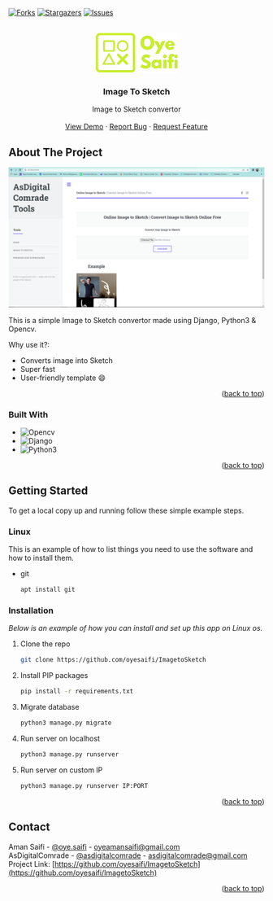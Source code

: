 <a name="readme-top"></a>
<!-- PROJECT SHIELDS -->
<!--
*** I'm using markdown "reference style" links for readability.
*** Reference links are enclosed in brackets [ ] instead of parentheses ( ).
*** See the bottom of this document for the declaration of the reference variables
*** for contributors-url, forks-url, etc. This is an optional, concise syntax you may use.
*** https://www.markdownguide.org/basic-syntax/#reference-style-links
-->
[![Forks][forks-shield]][forks-url]
[![Stargazers][stars-shield]][stars-url]
[![Issues][issues-shield]][issues-url]



<!-- PROJECT LOGO -->
<br />
<div align="center">
  <a href="https://github.com/oyesaifi/ImagetoSketch">
    <img src="media/images/logo_saifi.png" alt="Logo" height="80">
  </a>

  <h3 align="center">Image To Sketch</h3>

  <p align="center">
    Image to Sketch convertor
    <br />
    <br />
    <a href="https://imagetosketch.herokuapp.com/">View Demo</a>
    ·
    <a href="https://github.com/oyesaifi/ImagetoSketch/issues">Report Bug</a>
    ·
    <a href="https://github.com/oyesaifi/ImagetoSketch/issues">Request Feature</a>
  </p>
</div>


<!-- ABOUT THE PROJECT -->
## About The Project

[![Product Name Screen Shot][product-screenshot]](https://github.com/oyesaifi/ImagetoSketch)

This is a simple Image to Sketch convertor made using Django, Python3 & Opencv.

Why use it?:
* Converts image into Sketch
* Super fast
* User-friendly template :smile:

<p align="right">(<a href="#readme-top">back to top</a>)</p>



### Built With


* ![Opencv][Opencv.js]
* ![Django][Django.js]
* ![Python3][Python3.js]

<p align="right">(<a href="#readme-top">back to top</a>)</p>



<!-- GETTING STARTED -->
## Getting Started

To get a local copy up and running follow these simple example steps.

### Linux

This is an example of how to list things you need to use the software and how to install them.
* git
  ```sh
  apt install git
  ```

### Installation

_Below is an example of how you can install and set up this app on Linux os._

1. Clone the repo
   ```sh
   git clone https://github.com/oyesaifi/ImagetoSketch
   ```
2. Install PIP packages
   ```sh
   pip install -r requirements.txt
   ```
3. Migrate database
   ```sh
   python3 manage.py migrate
   ```
4. Run server on localhost
   ```sh
   python3 manage.py runserver
   ```
5. Run server on custom IP
   ```sh
   python3 manage.py runserver IP:PORT
   ```

<p align="right">(<a href="#readme-top">back to top</a>)</p>

<!-- CONTACT -->
## Contact

Aman Saifi - [@oye.saifi](https://instagram.com/oye.saifi) - oyeamansaifi@gmail.com <br>
AsDigitalComrade - [@asdigitalcomrade](https://instagram.com/asdigitalcomrade) - asdigitalcomrade@gmail.com <br>
Project Link: [https://github.com/oyesaifi/ImagetoSketch](https://github.com/oyesaifi/ImagetoSketch)

<p align="right">(<a href="#readme-top">back to top</a>)</p>

<!-- MARKDOWN LINKS & IMAGES -->
<!-- https://www.markdownguide.org/basic-syntax/#reference-style-links -->
[contributors-shield]: https://img.shields.io/github/contributors/oyesaifi/ImagetoSketch.svg?style=for-the-badge
[contributors-url]: https://github.com/oyesaifi/ImagetoSketch/graphs/contributors
[forks-shield]: https://img.shields.io/github/forks/oyesaifi/ImagetoSketch.svg?style=for-the-badge
[forks-url]: https://github.com/oyesaifi/ImagetoSketch/network/members
[stars-shield]: https://img.shields.io/github/stars/oyesaifi/ImagetoSketch.svg?style=for-the-badge
[stars-url]: https://github.com/oyesaifi/ImagetoSketch/stargazers
[issues-shield]: https://img.shields.io/github/issues/oyesaifi/ImagetoSketch.svg?style=for-the-badge
[issues-url]: https://github.com/oyesaifi/ImagetoSketch/issues
[product-screenshot]: media/images/ss.PNG
[Python3.js]: https://img.shields.io/badge/python3-20232A?style=for-the-badge&logo=python&logoColor=61DAFB
[Django.js]: https://img.shields.io/badge/django-35495E?style=for-the-badge&logo=django&logoColor=4FC08D
[Opencv.js]: https://img.shields.io/badge/Opencv-35495E?style=for-the-badge&logo=opencv&logoColor=4FC08D
